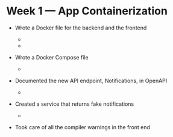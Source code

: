 # Week 1 — App Containerization

* Wrote a Docker file for the backend and the frontend

    * [](../backend-flask/Dockerfile)
    * [](../frontend-react-js/Dockerfile)

* Wrote a Docker Compose file

    * [](../docker-compose.yml)

* Documented the new API endpoint, Notifications, in OpenAPI

    * [](../backend-flask/openapi-3.0.yml)

* Created a service that returns fake notifications

    * [](../backend-flask/services/notifications_activities.py)

* Took care of all the compiler warnings in the front end

